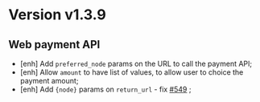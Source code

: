 # Version v1.3.9

## Web payment API

- [enh] Add `preferred_node` params on the URL to call the payment API;
- [enh] Allow `amount` to have list of values, to allow user to choice the payment amount;
- [enh] Add `{node}` params on `return_url` - fix [#549](https://git.duniter.org/clients/cesium-grp/cesium/issues/549) ;
